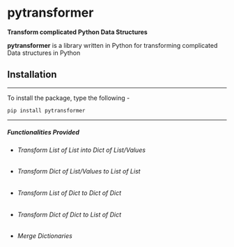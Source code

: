 # pytransformer
**Transform complicated Python Data Structures**

**pytransformer** is a library written in Python for transforming complicated  Data structures in Python
## Installation
***
To install the package, type the following -

	pip install pytransformer
***

##### Functionalities Provided
- ###### Transform List of List into Dict of List/Values
- ###### Transform  Dict of List/Values to List of List
- ###### Transform  List of Dict to Dict of Dict
- ###### Transform  Dict of Dict to List of Dict
- ###### Merge Dictionaries

